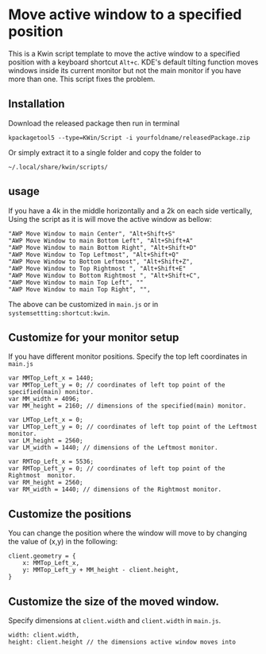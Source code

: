 # Move active window to a specified position

This is a Kwin script template to move the active window to a specified position  with a keyboard shortcut `Alt+c`.
KDE's default tilting function moves windows inside its current monitor but not the main monitor if you have more than one.
This script fixes the problem.


## Installation
Download the released package then run in terminal

```
kpackagetool5 --type=KWin/Script -i yourfoldname/releasedPackage.zip

```

Or simply extract it to a single folder and copy the folder to
```
~/.local/share/kwin/scripts/
```

## usage
If you have a 4k in the middle horizontally and a 2k on each side vertically, Using the script as it is will move the active window as bellow:

```
"AWP Move Window to main Center", "Alt+Shift+S"
"AWP Move Window to main Bottom Left", "Alt+Shift+A"
"AWP Move Window to main Bottom Right", "Alt+Shift+D"
"AWP Move Window to Top Leftmost", "Alt+Shift+Q"
"AWP Move Window to Bottom Leftmost", "Alt+Shift+Z",
"AWP Move Window to Top Rightmost ", "Alt+Shift+E"
"AWP Move Window to Bottom Rightmost ", "Alt+Shift+C",
"AWP Move Window to main Top Left", ""
"AWP Move Window to main Top Right", "",
```
The above can be customized in `main.js` or in `systemsettting:shortcut:kwin`.

## Customize for your monitor setup
If you have different monitor positions. Specify the top left coordinates in `main.js`
```
var MMTop_Left_x = 1440;
var MMTop_Left_y = 0; // coordinates of left top point of the specified(main) monitor.
var MM_width = 4096;
var MM_height = 2160; // dimensions of the specified(main) monitor.

var LMTop_Left_x = 0;
var LMTop_Left_y = 0; // coordinates of left top point of the Leftmost monitor.
var LM_height = 2560;
var LM_width = 1440; // dimensions of the Leftmost monitor.

var RMTop_Left_x = 5536;
var RMTop_Left_y = 0; // coordinates of left top point of the Rightmost  monitor.
var RM_height = 2560;
var RM_width = 1440; // dimensions of the Rightmost monitor.
```
## Customize the positions
You can change the position where the window will move to by changing the value of (x,y) in the following:
```
client.geometry = {
    x: MMTop_Left_x,
    y: MMTop_Left_y + MM_height - client.height,
}
```
## Customize the size of the moved window.
 Specify dimensions at `client.width` and  `client.width`  in `main.js`.
 
```
width: client.width,
height: client.height // the dimensions active window moves into

```

